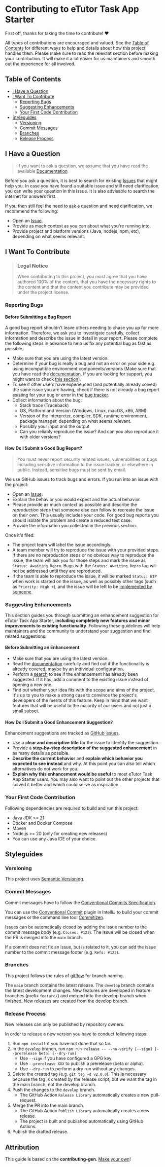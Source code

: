 <!-- omit in toc -->

# Contributing to eTutor Task App Starter

First off, thanks for taking the time to contribute! ❤️

All types of contributions are encouraged and valued. See the [Table of Contents](#table-of-contents) for different ways to help and details about how this project handles them.
Please make sure to read the relevant section before making your contribution. It will make it a lot easier for us maintainers and smooth out the experience for all involved.

<!-- omit in toc -->

## Table of Contents

- [I Have a Question](#i-have-a-question)
- [I Want To Contribute](#i-want-to-contribute)
    - [Reporting Bugs](#reporting-bugs)
    - [Suggesting Enhancements](#suggesting-enhancements)
    - [Your First Code Contribution](#your-first-code-contribution)
- [Styleguides](#styleguides)
    - [Versioning](#versioning)
    - [Commit Messages](#commit-messages)
    - [Branches](#branches)
    - [Release Process](#release-process)

## I Have a Question

> If you want to ask a question, we assume that you have read the available [Documentation](https://eTutor-plus-plus.github.io/task-app-starter/).

Before you ask a question, it is best to search for existing [Issues](https://github.com/eTutor-plus-plus/task-app-starter/issues) that might help you. In case you have found a suitable
issue and still need clarification, you can write your question in this issue. It is also advisable to search the internet for answers first.

If you then still feel the need to ask a question and need clarification, we recommend the following:

- Open an [Issue](https://github.com/eTutor-plus-plus/task-app-starter/issues/new/choose).
- Provide as much context as you can about what you're running into.
- Provide project and platform versions (Java, nodejs, npm, etc), depending on what seems relevant.

## I Want To Contribute

> ### Legal Notice <!-- omit in toc -->
> When contributing to this project, you must agree that you have authored 100% of the content, that you have the necessary rights to the content and that the content you
> contribute may be provided under the project license.

### Reporting Bugs

<!-- omit in toc -->

#### Before Submitting a Bug Report

A good bug report shouldn't leave others needing to chase you up for more information. Therefore, we ask you to investigate carefully, collect information and describe the issue in
detail in your report. Please complete the following steps in advance to help us fix any potential bug as fast as possible.

- Make sure that you are using the latest version.
- Determine if your bug is really a bug and not an error on your side e.g. using incompatible environment components/versions (Make sure that you have read
  the [documentation](https://eTutor-plus-plus.github.io/task-app-starter/). If you are looking for support, you might want to check [this section](#i-have-a-question)).
- To see if other users have experienced (and potentially already solved) the same issue you are having, check if there is not already a bug report existing for your bug or error
  in the [bug tracker](https://github.com/eTutor-plus-plus/task-app-starter/issues).
- Collect information about the bug:
    - Stack trace (Traceback)
    - OS, Platform and Version (Windows, Linux, macOS, x86, ARM)
    - Version of the interpreter, compiler, SDK, runtime environment, package manager, depending on what seems relevant.
    - Possibly your input and the output
    - Can you reliably reproduce the issue? And can you also reproduce it with older versions?

<!-- omit in toc -->

#### How Do I Submit a Good Bug Report?

> You must never report security related issues, vulnerabilities or bugs including sensitive information to the issue tracker, or elsewhere in public. Instead, sensitive bugs must
> be sent by email.

We use GitHub issues to track bugs and errors. If you run into an issue with the project:

- Open an [Issue](https://github.com/eTutor-plus-plus/task-app-starter/issues/new/choose).
- Explain the behavior you would expect and the actual behavior.
- Please provide as much context as possible and describe the *reproduction steps* that someone else can follow to recreate the issue on their own. This usually includes your code.
  For good bug reports you should isolate the problem and create a reduced test case.
- Provide the information you collected in the previous section.

Once it's filed:

- The project team will label the issue accordingly.
- A team member will try to reproduce the issue with your provided steps. If there are no reproduction steps or no obvious way to reproduce the issue, the team will ask you for
  those steps and mark the issue as `Status: Awaiting Repro`. Bugs with the `Status: Awaiting Repro` tag will not be addressed until they are reproduced.
- If the team is able to reproduce the issue, it will be marked `Status: WIP` when work is started on the issue, as well as possibly other tags (such as `Priority: High +`), and
  the issue will be left to be [implemented by someone](#your-first-code-contribution).

### Suggesting Enhancements

This section guides you through submitting an enhancement suggestion for eTutor Task App Starter, **including completely new features and minor improvements to existing
functionality**. Following these guidelines will help maintainers and the community to understand your suggestion and find related suggestions.

<!-- omit in toc -->

#### Before Submitting an Enhancement

- Make sure that you are using the latest version.
- Read the [documentation](https://eTutor-plus-plus.github.io/task-app-starter/) carefully and find out if the functionality is already covered, maybe by an individual configuration.
- Perform a [search](https://github.com/eTutor-plus-plus/task-app-starter/issues) to see if the enhancement has already been suggested. If it has, add a comment to the existing issue
  instead of opening a new one.
- Find out whether your idea fits with the scope and aims of the project. It's up to you to make a strong case to convince the project's developers of the merits of this feature.
  Keep in mind that we want features that will be useful to the majority of our users and not just a small subset.

<!-- omit in toc -->

#### How Do I Submit a Good Enhancement Suggestion?

Enhancement suggestions are tracked as [GitHub issues](https://github.com/eTutor-plus-plus/task-app-starter/issues).

- Use a **clear and descriptive title** for the issue to identify the suggestion.
- Provide a **step-by-step description of the suggested enhancement** in as many details as possible.
- **Describe the current behavior** and **explain which behavior you expected to see instead** and why. At this point you can also tell which alternatives do not work for you.
- **Explain why this enhancement would be useful** to most eTutor Task App Starter users. You may also want to point out the other projects that solved it better and which could
  serve as inspiration.

### Your First Code Contribution

Following dependencies are required to build and run this project:

* Java JDK >= 21
* Docker and Docker Compose
* Maven
* Node.js >= 20 (only for creating new releases)
* You can use any Java IDE of your choice.

## Styleguides

### Versioning

This project uses [Semantic Versioning](https://semver.org/).

### Commit Messages

Commit messages have to follow the [Conventional Commits Specification](https://www.conventionalcommits.org/en/v1.0.0/).

You can use the [Conventional Commit](https://plugins.jetbrains.com/plugin/13389-conventional-commit) plugin in IntelliJ to build your commit messages or the command line
tool [Commitizen](http://commitizen.github.io/cz-cli/).

Issues can be automatically closed by adding the issue number to the commit message body (e.g. `Closes: #123`). The Issue will be closed when the PR is merged into the `main`
branch.

If a commit does not fix an issue, but is related to it, you can add the issue number to the commit message footer (e.g. `Refs: #123`).

### Branches

This project follows the rules of [gitflow](https://danielkummer.github.io/git-flow-cheatsheet/) for branch naming.

The `main` branch contains the latest release. The `develop` branch contains the latest development changes.
New features are developed in feature branches (prefix `feature/`) and merged into the develop branch when finished.
New releases are created from the develop branch.

### Release Process

New releases can only be published by repository owners.

In order to release a new version you have to conduct following steps:

1. Run `npm install` if you have not done that so far.
2. In the `develop` branch, run `npm run release -- --no-verify [--sign] [--prerelease beta] [--dry-run]`
    * Use `--sign` if you have configured a GPG key
    * Use `--prerelease XXX` to publish a prerelease (beta or alpha).
    * Use `--dry-run` to perform a dry run without any changes.
3. Delete the created tag (e.g. `git tag -d v2.0.0`). This is necessary because the tag is created by the release script, but we want the tag in the main branch, not the develop
   branch.
4. Push the changes to the `develop` branch.
    * The GitHub Action `Release Library` automatically creates a new pull-request.
5. Merge the PR into the main branch.
    * The GitHub Action `Publish Library` automatically creates a new release.
    * The project is built and published automatically using GitHub Actions.
6. Publish the drafted release.

<!-- omit in toc -->

## Attribution

This guide is based on the **contributing-gen**. [Make your own](https://github.com/bttger/contributing-gen)!
